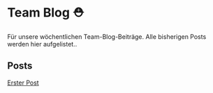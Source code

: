 # Team Blog ⛑️

Für unsere wöchentlichen Team-Blog-Beiträge.
Alle bisherigen Posts werden hier aufgelistet..

## Posts
[Erster Post](posts/00_initial_post)

<script src="https://utteranc.es/client.js"
        repo="DH-Karlsruhe/IncidArch-Blog"
        issue-term="pathname"
        label="🪀📣"
        theme="preferred-color-scheme"
        crossorigin="anonymous"
        async>
</script>
